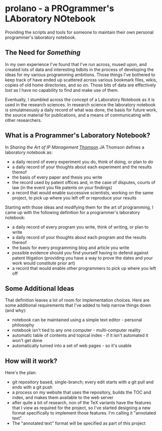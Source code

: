 prolano - a PROgrammer's LAboratory NOtebook
============================================

Providing the scripts and tools for someone to maintain their own personal
programmer's laboratory notebook.


The Need for _Something_
------------------------

In my own experience I've found that I've run across, mused upon, and created
lots of data and interesting tidbits in the process of developing the ideas for
my various programming ambitions.  Those things I've bothered to keep track of
have ended up scattered across various bookmark files, wikis, copies of old
home directories, and so on.  Those bits of data are effectively _lost_ as I
have no capability to find and make use of them.

Eventually, I stumbled across the concept of a Laboratory Notebook as it is
used in the research sciences.  In research science the laboratory notebook is
simulatneously a daily record of what was done, the basis for future work, the
source material for publications, and a means of communicating with other
researchers.


What is a Programmer's Laboratory Notebook?
-------------------------------------------

In _Sharing the Art of IP Management_ [Thomson][1] JA Thomson defines
a laboratory notebook as:
* a daily record of every experiment you do, think of doing, or plan to do
* a daily record of your thoughts about each experiment and the results thereof
* the basis of every paper and thesis you write
* the record used by patent offices and, in the case of disputes, courts of law
  (in the event you file patents on your findings)
* a record that would enable successive scientists, working on the same
  project, to pick up where you left off or reproduce your results

[1]: http://www.iphandbook.org/handbook/ch08/p02/ "Thomson"

Starting with those ideas and modifying them for the art of programming, I came
up with the following definition for a programmer's laboratory notebook:
* a daily record of every program you write, think of writing, or plan to write
* a daily record of your thoughts about each program and the results thereof
* the basis for every programming blog and article you write
* possible evidence should you find yourself having to defend against patent
  litigation (providing you have a way to prove the dates and your work would
  constitute prior art)
* a record that would enable other programmers to pick up where you left off


Some Additional Ideas
---------------------

That definition leaves a lot of room for implementation choices. Here are some
additional requirements that I've added to help narrow things down (and why):
* notebook can be maintained using a simple text editor - personal philosophy
* notebook isn't tied to any one computer - multi-computer reality
* automatic table of contents and topical index - if it isn't automated it won't get done
* automatically turned into a set of web pages - so it's usable


How will it work?
-----------------

Here's the plan:
* git repository based, single-branch; every edit starts with a git pull and
  ends with a git push
* a process on my website that uses the repository, builds the TOC and index,
  and makes them available to the web server
* after quite a bit of research, non of the TeΧ variants have the features that I view as required for the project, so I've started designing a new format specifically to implement those features.  I'm calling it "annotated text".
* The "annotated text" format will be specified as part of this project
